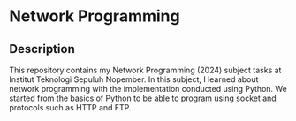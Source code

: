 # Network Programming

## Description

This repository contains my Network Programming (2024) subject tasks at Institut Teknologi Sepuluh Nopember. In this subject, I learned about network programming with the implementation conducted using Python. We started from the basics of Python to be able to program using socket and protocols such as HTTP and FTP.
